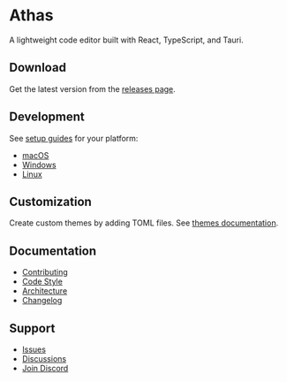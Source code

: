# Athas

A lightweight code editor built with React, TypeScript, and Tauri.

## Download

Get the latest version from the [releases page](https://github.com/athasdev/athas/releases).

## Development

See [setup guides](docs/contributing/setup/) for your platform:
- [macOS](docs/contributing/setup/macos.md)
- [Windows](docs/contributing/setup/windows.md)
- [Linux](docs/contributing/setup/linux.md)

## Customization

Create custom themes by adding TOML files. See [themes documentation](docs/customization/themes.md).

## Documentation

- [Contributing](CONTRIBUTING.md)
- [Code Style](docs/contributing/code-style.md)
- [Architecture](docs/contributing/architecture.md)
- [Changelog](CHANGELOG.md)

## Support

- [Issues](https://github.com/athasdev/athas/issues)
- [Discussions](https://github.com/athasdev/athas/discussions)
- [Join Discord](https://discord.gg/55nmWmQwKw)

